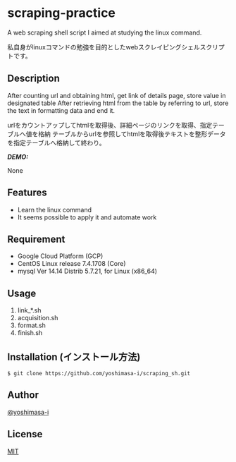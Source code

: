 # scraping-practice

A web scraping shell script I aimed at studying the linux command.

私自身がlinuxコマンドの勉強を目的としたwebスクレイピングシェルスクリプトです。


## Description

After counting url and obtaining html, get link of details page, store value in designated table
After retrieving html from the table by referring to url, store the text in formatting data and end it.

urlをカウントアップしてhtmlを取得後、詳細ページのリンクを取得、指定テーブルへ値を格納
テーブルからurlを参照してhtmlを取得後テキストを整形データを指定テーブルへ格納して終わり。

***DEMO:***

None

## Features

- Learn the linux command
- It seems possible to apply it and automate work


## Requirement

- Google Cloud Platform (GCP)
- CentOS Linux release 7.4.1708 (Core)
- mysql  Ver 14.14 Distrib 5.7.21, for Linux (x86_64)

## Usage

1. link_*.sh
2. acquisition.sh
3. format.sh
4. finish.sh

## Installation (インストール方法)

    $ git clone https://github.com/yoshimasa-i/scraping_sh.git

## Author

[@yoshimasa-i](https://github.com/yoshimasa-i)

## License

[MIT](https://github.com/yoshimasa-i)
